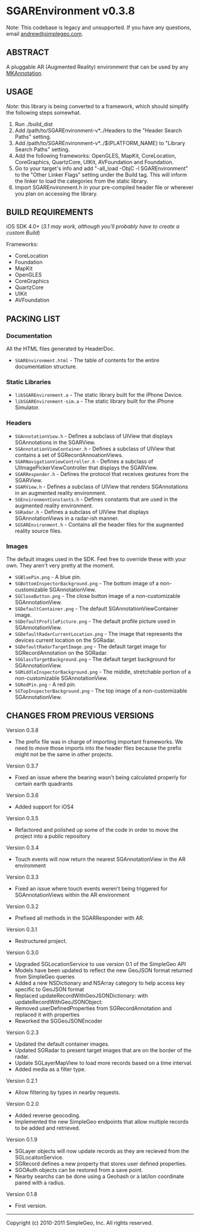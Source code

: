 # SGAREnvironment v0.3.8

Note: This codebase is legacy and unsupported. If you have any questions, email andrew@simplegeo.com.

## ABSTRACT

A pluggable AR (Augmented Reality) environment that can be used by any
[MKAnnotation](http://developer.apple.com/library/ios/documentation/MapKit/Reference/MKAnnotation_Protocol/Reference/Reference.html).

## USAGE

*Note*: this library is being converted to a framework, which should simplify
the following steps somewhat.

1. Run ./build_dist
2. Add /path/to/SGAREnvironment-v*.*.*/Headers to the "Header Search Paths" setting.
3. Add /path/to/SGAREnvironment-v*.*.*/$(PLATFORM_NAME) to "Library Search Paths" setting.
4. Add the following frameworks: OpenGLES, MapKit, CoreLocation, CoreGraphics, QuartzCore, UIKit, AVFoundation and Foundation.
5. Go to your target's info and add "-all_load -ObjC -l SGAREnvironment" to the "Other Linker Flags" setting under the Build tag. This will inform the linker to load the categories from the static library.
6. Import SGAREnvironment.h in your pre-compiled header file or wherever you plan on accessing the library.

## BUILD REQUIREMENTS

iOS SDK 4.0+ (*3.1 may work, although you'll probably have to create a custom
Build*)

Frameworks:

* CoreLocation
* Foundation
* MapKit
* OpenGLES
* CoreGraphics
* QuartzCore
* UIKit
* AVFoundation

## PACKING LIST

### Documentation

All the HTML files generated by HeaderDoc.

* `SGAREnvironment.html` - The table of contents for the entire documentation structure.

### Static Libraries

* `libSGAREnvironment.a` - The static library built for the iPhone Device.
* `libSGAREnvironment-sim.a` - The static library built for the iPhone Simulator.

### Headers

* `SGAnnotationView.h` - Defines a subclass of UIView that displays SGAnnotations in the
SGARView.
* `SGAnnotationViewContainer.h` - Defines a subclass of UIView that contains a set of SGRecordAnnoationViews.
* `SGARNavigationViewController.h` - Defines a subclass of UIImagePickerViewController that displays the SGARView.
* `SGARResponder.h` - Defines the protocol that receives gestures from the SGARView.
* `SGARView.h` - Defines a subclass of UIView that renders SGAnnotations in an augmented reality environment.
* `SGEnvironmentConstants.h` - Defines constants that are used in the augmented reality environment.
* `SGRadar.h` - Defines a subclass of UIView that displays SGAnnotationViews in a radar-ish manner.
* `SGSAREnvironment.h` - Contains all the header files for the augmented reality source files.

### Images

The default images used in the SDK. Feel free to override these with your own.
They aren't very pretty at the moment.

* `SGBluePin.png` - A blue pin.
* `SGBottomInspectorBackground.png` - The bottom image of a non-customizable SGAnnotationView.
* `SGCloseButton.png` - The close button image of a non-customizable SGAnnotationView.
* `SGDefaultContainer.png` - The default SGAnnotationViewContainer image.
* `SGDefaultProfilePicture.png` - The default profile picture used in SGAnnotationView.
* `SGDefaultRadarCurrentLocation.png` - The image that represents the devices current location on the SGRadar.
* `SGDefaultRadarTargetImage.png` - The default target image for SGRecordAnnotation on the SGRadar.
* `SGGlassTargetBackground.png` - The default target background for SGAnnotationView.
* `SGMiddleInspectorBackground.png` - The middle, stretchable portion of a non-customizable SGAnnotationView.
* `SGRedPin.png` - A red pin.
* `SGTopInspectorBackground.png` - The top image of a non-customizable SGAnnotationView.

## CHANGES FROM PREVIOUS VERSIONS

Version 0.3.8

* The prefix file was in charge of importing important frameworks. We need to
move those imports into the header files because the prefix might not be the
same in other projects.

Version 0.3.7

* Fixed an issue where the bearing wasn't being calculated properly for certain
earth quadrants

Version 0.3.6

* Added support for iOS4

Version 0.3.5

* Refactored and polished up some of the code in order to
move the project into a public repository

Version 0.3.4

* Touch events will now return the nearest SGAnnotationView in the
AR environment

Version 0.3.3

* Fixed an issue where touch events weren't being triggered
for SGAnnotationViews within the AR environment

Version 0.3.2

* Prefixed all methods in the SGARResponder with AR.

Version 0.3.1

* Restructured project.

Version 0.3.0

* Upgraded SGLocationService to use version 0.1 of the SimpleGeo API
* Models have been updated to reflect the new GeoJSON format returned
from SimpleGeo queries
* Added a new NSDictionary and NSArray category to help access key specific
to GeoJSON format
* Replaced updateRecordWithGeoJSONDictionary: with updateRecordWithGeoJSONObject:
* Removed userDefinedProperties from SGRecordAnnotation and replaced it with
properties
* Reworked the SGGeoJSONEncoder

Version 0.2.3

* Updated the default container images.
* Updated SGRadar to present target images that are on the border of
the radar.
* Update SGLayerMapView to load more records based on a time interval.
* Added media as a filter type.

Version 0.2.1

* Allow filtering by types in nearby requests.

Version 0.2.0

* Added reverse geocoding.
* Implemented the new SimpleGeo endpoints that allow multiple records to be
added and retrieved.

Version 0.1.9

* SGLayer objects will now update records as they are recieved from the SGLocaitonService.
* SGRecord defines a new property that stores user defined properties.
* SGOAuth objects can be restored from a save point.
* Nearby searchs can be done using a Geohash or a lat/lon coordinate paired with a radius.

Version 0.1.8

* First version.

- - - -

Copyright (c) 2010-2011 SimpleGeo, Inc. All rights reserved.
